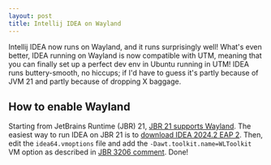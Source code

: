 ```yaml
---
layout: post
title: Intellij IDEA on Wayland
---
```


Intellij IDEA now runs on Wayland, and it runs surprisingly well! What's even better,
IDEA running on Wayland is now compatible with UTM, meaning that you can finally set up
a perfect dev env in Ubuntu running in UTM! IDEA runs buttery-smooth, no hiccups;
if I'd have to guess it's partly because of JVM 21 and partly because of dropping X
baggage.

## How to enable Wayland

Starting from JetBrains Runtime (JBR) 21, [JBR 21 supports Wayland](https://blog.jetbrains.com/idea/2024/05/intellij-idea-2024-2-eap-2/#switch-to-jbr-21).
The easiest way to run IDEA on JBR 21 is to [download IDEA 2024.2 EAP 2](https://www.jetbrains.com/idea/nextversion/).
Then, edit the `idea64.vmoptions` file and add the
`-Dawt.toolkit.name=WLToolkit` VM option as described in [JBR 3206 comment](https://youtrack.jetbrains.com/issue/JBR-3206/Native-Wayland-support#focus=Comments-27-9266459.0-0).
Done!
